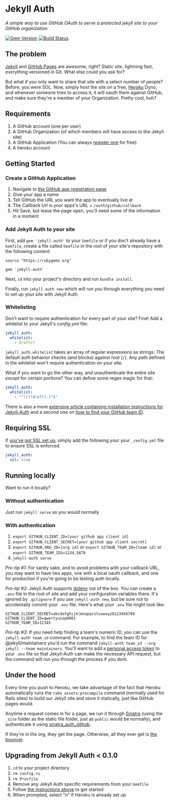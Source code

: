 # Jekyll Auth

*A simple way to use GitHub OAuth to serve a protected jekyll site to your GitHub organization*

[![Gem Version](https://badge.fury.io/rb/jekyll-auth.png)](http://badge.fury.io/rb/jekyll-auth) [![Build Status](https://travis-ci.org/benbalter/jekyll-auth.png?branch=master)](https://travis-ci.org/benbalter/jekyll-auth)

## The problem

[Jekyll](http://github.com/mojombo/jekyll) and [GitHub Pages](http://pages.github.com) are awesome, right? Static site, lightning fast, everything versioned in Git. What else could you ask for?

But what if you only want to share that site with a select number of people? Before, you were SOL. Now, simply host the site on a free, [Heroku](http://heroku.com) Dyno, and whenever someone tries to access it, it will oauth them against GitHub, and make sure they're a member of your Organization. Pretty cool, huh?

## Requirements

1. A GitHub account (one per user)
2. A GitHub Organization (of which members will have access to the Jekyll site)
3. A GitHub Application (You can always [register one](https://github.com/settings/applications/new) for free)
4. A heroku account

## Getting Started

### Create a GitHub Application

1. Navigate to [the GitHub app registration page](https://github.com/settings/applications/new)
2. Give your app a name
3. Tell GitHub the URL you want the app to eventually live at
4. The Callback Url is your apps's URL + `/auth/github/callback`
5. Hit Save, but leave the page open, you'll need some of the information in a moment

### Add Jekyll Auth to your site

First, add `gem 'jekyll-auth'` to your `Gemfile` or if you don't already have a `Gemfile`, create a file called `Gemfile` in the root of your site's repository with the following content:

```
source "https://rubygems.org"

gem 'jekyll-auth'
```

Next, `cd` into your project's directory and run `bundle install`.

Finally, run `jekyll-auth new` which will run you through everything you need to set up your site with Jekyll Auth.

### Whitelisting

Don't want to require authentication for every part of your site? Fine! Add a whitelist to your Jekyll's *_config.yml_* file:

```yaml
jekyll_auth:
  whitelist:
    - drafts?
```

`jekyll_auth.whitelist` takes an array of regular expressions as strings. The default auth behavior checks (and blocks) against root (`/`). Any path defined in the whitelist won't require authentication on your site.

What if you want to go the other way, and unauthenticate the entire site _except_ for certain portions? You can define some regex magic for that:

```yaml
jekyll_auth:
  whitelist:
    - "^((?!draft).)*$"
```

There is also a more [extensive article containing installation instructions for Jekyll-Auth](http://fabian-kostadinov.github.io/2014/11/13/installation-of-jekyll-auth/) and a second one on [how to find your GitHub team ID](http://fabian-kostadinov.github.io/2015/01/16/how-to-find-a-github-team-id/).


## Requiring SSL

If [you've got SSL set up](https://devcenter.heroku.com/articles/ssl-endpoint), simply add the following your your `_config.yml` file to ensure SSL is enforced.

```yaml
jekyll_auth:
  ssl: true
```

## Running locally

Want to run it locally?

### Without authentication

Just run `jekyll serve` as you would normally

### With authentication

1. `export GITHUB_CLIENT_ID=[your github app client id]`
2. `export GITHUB_CLIENT_SECRET=[your github app client secret]`
3. `export GITHUB_ORG_ID=[org id]` or `export GITHUB_TEAM_ID=[team id]` or `export GITHUB_TEAM_IDS=1234,5678`
4. `jekyll-auth serve`

*Pro-tip #1:* For sanity sake, and to avoid problems with your callback URL, you may want to have two apps, one with a local oauth callback, and one for production if you're going to be testing auth locally.

*Pro-tip #2*: Jekyll Auth supports [dotenv](https://github.com/bkeepers/dotenv) out of the box. You can create a `.env` file in the root of site and add your configuration variables there. It's ignored by `.gitignore` if you use `jekyll-auth new`, but be sure not to accidentally commit your `.env` file. Here's what your `.env` file might look like:

```
GITHUB_CLIENT_SECRET=abcdefghijklmnopqrstuvwxyz0123456789
GITHUB_CLIENT_ID=qwertyuiop0001
GITHUB_TEAM_ID=12345
```

*Pro-tip #3*: If you need help finding a team's numeric ID, you can use the `jekyll-auth team_id` command. For example, to find the team ID for @jekyll/maintainers you'd run the command `jekyll-auth team_id --org jekyll --team maintainers`. You'll want to add a [personal access token](https://github.com/settings/tokens/new) to your `.env` file so that Jekyll-Auth can make the necessary API request, but the command will run you through the process if you dont.

## Under the hood

Every time you push to Heroku, we take advantage of the fact that Heroku automatically runs the `rake assets:precompile` command (normally used for Rails sites) to build our Jekyll site and store it statically, just like GitHub pages would.

Anytime a request comes in for a page, we run it through [Sinatra](http://www.sinatrarb.com/) (using the `_site` folder as the static file folder, just as `public` would be normally), and authenticate it using [sinatra_auth_github](https://github.com/atmos/sinatra_auth_github).

If they're in the org, they get the page. Otherwise, all they ever get is [the bouncer](http://octodex.github.com/bouncer/).

## Upgrading from Jekyll Auth < 0.1.0

1. `cd` to your project directory
2. `rm config.ru`
3. `rm Procfile`
4. Remove any Jekyll Auth specific requirements from your `Gemfile`
5. Follow [the instructions above](https://github.com/benbalter/jekyll-auth#add-jekyll-auth-to-your-site) to get started
6. When prompted, select "n" if Heroku is already set up


